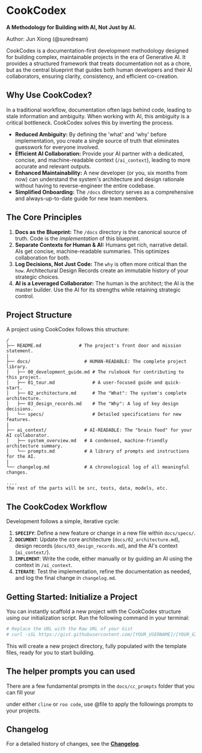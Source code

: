 <!--
TARGET: All visitors (reviewers, new developers, users).
USAGE: Provide a quick, high-level summary of the project and navigation links. Keep it concise.
-->

# CookCodex

**A Methodology for Building with AI, Not Just by AI.**

Author: Jun Xiong (@suredream)

CookCodex is a documentation-first development methodology designed for building complex, maintainable projects in the era of Generative AI. It provides a structured framework that treats documentation not as a chore, but as the central blueprint that guides both human developers and their AI collaborators, ensuring clarity, consistency, and efficient co-creation.

## Why Use CookCodex?

In a traditional workflow, documentation often lags behind code, leading to stale information and ambiguity. When working with AI, this ambiguity is a critical bottleneck. CookCodex solves this by inverting the process.

-   **Reduced Ambiguity:** By defining the 'what' and 'why' before implementation, you create a single source of truth that eliminates guesswork for everyone involved.
-   **Efficient AI Collaboration:** Provide your AI partner with a dedicated, concise, and machine-readable context (`/ai_context`), leading to more accurate and relevant outputs.
-   **Enhanced Maintainability:** A new developer (or you, six months from now) can understand the system's architecture and design rationale without having to reverse-engineer the entire codebase.
-   **Simplified Onboarding:** The `/docs` directory serves as a comprehensive and always-up-to-date guide for new team members.

## The Core Principles

1.  **Docs as the Blueprint:** The `/docs` directory is the canonical source of truth. Code is the *implementation* of this blueprint.
2.  **Separate Contexts for Human & AI:** Humans get rich, narrative detail. AIs get concise, machine-readable summaries. This optimizes collaboration for both.
3.  **Log Decisions, Not Just Code:** The `why` is often more critical than the `how`. Architectural Design Records create an immutable history of your strategic choices.
4.  **AI is a Leveraged Collaborator:** The human is the architect; the AI is the master builder. Use the AI for its strengths while retaining strategic control.

## Project Structure
A project using CookCodex follows this structure:

```
/
├── README.md              # The project's front door and mission statement.
|
├── docs/                    # HUMAN-READABLE: The complete project library.
│   ├── 00_development_guide.md # The rulebook for contributing to this project.
│   ├── 01_tour.md              # A user-focused guide and quick-start.
│   ├── 02_architecture.md      # The "What": The system's complete architecture.
│   ├── 03_design_records.md    # The "Why": A log of key design decisions.
│   └── specs/                  # Detailed specifications for new features.
|
├── ai_context/              # AI-READABLE: The "brain food" for your AI collaborator.
│   ├── system_overview.md   # A condensed, machine-friendly architecture summary.
│   └── prompts.md           # A library of prompts and instructions for the AI.
|
└── changelog.md             # A chronological log of all meaningful changes.

....
the rest of the parts will be src, tests, data, models, etc.

```

## The CookCodex Workflow

Development follows a simple, iterative cycle:

1.  **`SPECIFY`**: Define a new feature or change in a new file within `docs/specs/`.
2.  **`DOCUMENT`**: Update the core architecture (`docs/02_architecture.md`), design records (`docs/03_design_records.md`), and the AI's context (`ai_context/`).
3.  **`IMPLEMENT`**: Write the code, either manually or by guiding an AI using the context in `/ai_context`.
4.  **`ITERATE`**: Test the implementation, refine the documentation as needed, and log the final change in `changelog.md`.

## Getting Started: Initialize a Project

You can instantly scaffold a new project with the CookCodex structure using our initialization script. Run the following command in your terminal:

```bash
# Replace the URL with the Raw URL of your Gist
# curl -sSL https://gist.githubusercontent.com/[YOUR_USERNAME]/[YOUR_GIST_ID]/raw/init_cookcodex.sh | bash
```

This will create a new project directory, fully populated with the template files, ready for you to start building.

## The helper prompts you can used

There are a few fundamental prompts in the `docs/cc_prompts` folder that you can fill your

under either `cline` or `roo code`, use @file to apply the followings prompts to your projects.

## Changelog

For a detailed history of changes, see the [**Changelog**](./changelog.md).